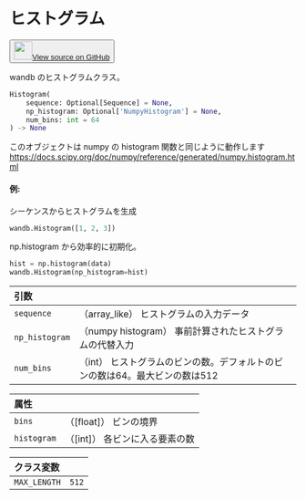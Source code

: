 # ヒストグラム

<p><button style={{display: 'flex', alignItems: 'center', backgroundColor: 'white', border: '1px solid #ddd', padding: '10px', borderRadius: '6px', cursor: 'pointer', boxShadow: '0 2px 3px rgba(0,0,0,0.1)', transition: 'all 0.3s'}}><a href='https://www.github.com/wandb/wandb/tree/v0.17.3/wandb/sdk/data_types/histogram.py#L18-L96' style={{fontSize: '1.2em', display: 'flex', alignItems: 'center'}}><img src='https://github.githubassets.com/images/modules/logos_page/GitHub-Mark.png' height='32px' width='32px' style={{marginRight: '10px'}}/>View source on GitHub</a></button></p>

wandb のヒストグラムクラス。

```python
Histogram(
    sequence: Optional[Sequence] = None,
    np_histogram: Optional['NumpyHistogram'] = None,
    num_bins: int = 64
) -> None
```

このオブジェクトは numpy の histogram 関数と同じように動作します
https://docs.scipy.org/doc/numpy/reference/generated/numpy.histogram.html

#### 例:

シーケンスからヒストグラムを生成

```python
wandb.Histogram([1, 2, 3])
```

np.histogram から効率的に初期化。

```python
hist = np.histogram(data)
wandb.Histogram(np_histogram=hist)
```

| 引数 |  |
| :--- | :--- |
|  `sequence` |  （array_like） ヒストグラムの入力データ |
|  `np_histogram` |  （numpy histogram） 事前計算されたヒストグラムの代替入力 |
|  `num_bins` |  （int） ヒストグラムのビンの数。デフォルトのビンの数は64。最大ビンの数は512 |

| 属性 |  |
| :--- | :--- |
|  `bins` |  （[float]） ビンの境界 |
|  `histogram` |  （[int]） 各ビンに入る要素の数 |

| クラス変数 |  |
| :--- | :--- |
|  `MAX_LENGTH`<a id="MAX_LENGTH"></a> |  `512` |